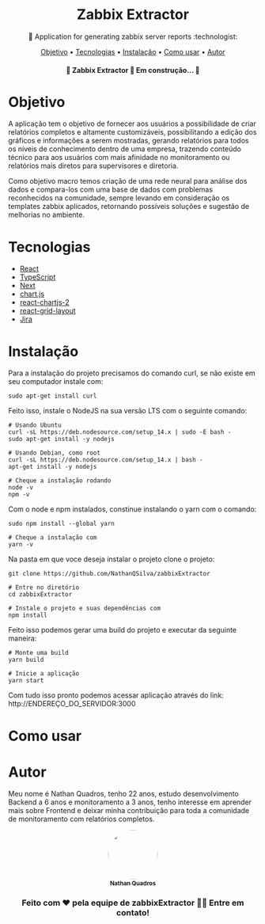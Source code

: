 <h1 align="center">
    <a>Zabbix Extractor</a>
</h1>
<p align="center">🚀 Application for generating zabbix server reports  :technologist:</p>

<p align="center">
 <a href="#objetivo">Objetivo</a> •
 <a href="#tecnologias">Tecnologias</a> •
 <a href="#instalação">Instalação</a> •
 <a href="#como usar">Como usar</a> •
 <a href="#autor">Autor</a>
</p>

<h4 align="center"> 
	🚧  Zabbix Extractor 🚀 Em construção...  🚧
</h4>

<!--ts-->
# Objetivo
<!--te-->
<p>	A aplicação tem o objetivo de fornecer aos usuários a possibilidade de criar relatórios completos e altamente customizáveis, possibilitando a edição dos gráficos e informações a serem mostradas, gerando relatórios para todos os níveis de conhecimento dentro de uma empresa, trazendo conteúdo técnico para aos usuários com mais afinidade no monitoramento ou relatórios mais diretos para supervisores e diretoria.</p>
<p>	Como objetivo macro temos criação de uma rede neural para análise dos dados e compara-los com uma base de dados com problemas reconhecidos na comunidade, sempre levando em consideração os templates zabbix aplicados, retornando possíveis soluções e sugestão de melhorias no ambiente.</p>

<!--ts-->
# Tecnologias

- [React](https://pt-br.reactjs.org/)
- [TypeScript](https://www.typescriptlang.org/)
- [Next](https://nextjs.org/)
- [chart.js](https://www.chartjs.org/)
- [react-chartjs-2](https://github.com/reactchartjs/react-chartjs-2)
- [react-grid-layout](https://github.com/react-grid-layout/react-grid-layout)
- [Jira](https://www.atlassian.com/br/software/jira)
<!--te-->


<!--ts-->
# Instalação
<!--te-->
<p>
Para a instalação do projeto precisamos do comando curl, se não existe em seu computador instale com:
</p>

```npm
sudo apt-get install curl
```
<p>
Feito isso, instale o NodeJS na sua versão LTS com o seguinte comando:
</p>

```npm
# Usando Ubuntu
curl -sL https://deb.nodesource.com/setup_14.x | sudo -E bash -
sudo apt-get install -y nodejs

# Usando Debian, como root
curl -sL https://deb.nodesource.com/setup_14.x | bash -
apt-get install -y nodejs

# Cheque a instalação rodando
node -v
npm -v
```

<p>
Com o node e npm instalados, constinue instalando o yarn com o comando:
</p>

```npm
sudo npm install --global yarn

# Cheque a instalação com
yarn -v
```

<p>
Na pasta em que voce deseja instalar o projeto clone o projeto:
</p>

```npm
git clone https://github.com/NathanQSilva/zabbixExtractor

# Entre no diretório
cd zabbixExtractor

# Instale o projeto e suas dependências com
npm install
```

<p>
Feito isso podemos gerar uma build do projeto e executar da seguinte maneira:
</p>

```npm
# Monte uma build
yarn build

# Inicie a aplicação
yarn start
```

<p>
Com tudo isso pronto podemos acessar aplicação através do link: http://ENDEREÇO_DO_SERVIDOR:3000
</p>

<!--ts-->
# Como usar
<!--te-->

<!--ts-->
# Autor
<!--te-->
<p>Meu nome é Nathan Quadros, tenho 22 anos, estudo desenvolvimento Backend a 6 anos e monitoramento a 3 anos, tenho interesse em aprender mais sobre Frontend e deixar minha contribuição para toda a comunidade de monitoramento com relatórios completos.</p>

<div align="center">
	<a href="https://github.com/NathanQSilva" align="center">
 	<img style="border-radius: 50%;" src="https://avatars.githubusercontent.com/u/72088284?s=96&v=4" width="100px;" alt="" align="center"/>
 	<br />
 	<sub><b>Nathan Quadros</b></sub></a><br>
</div>

<h3 align="center">
    Feito com ❤️ pela equipe de zabbixExtractor 👋🏽 Entre em contato!
</h3>



